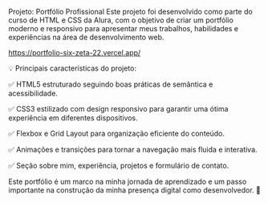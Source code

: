 Projeto: Portfólio Profissional
Este projeto foi desenvolvido como parte do curso de HTML e CSS da Alura, com o objetivo de criar um portfólio moderno e responsivo para apresentar meus trabalhos, habilidades e experiências na área de desenvolvimento web.

https://portfolio-six-zeta-22.vercel.app/

💡 Principais características do projeto:

✅ HTML5 estruturado seguindo boas práticas de semântica e acessibilidade.

✅ CSS3 estilizado com design responsivo para garantir uma ótima experiência em diferentes dispositivos.

✅ Flexbox e Grid Layout para organização eficiente do conteúdo.

✅ Animações e transições para tornar a navegação mais fluida e interativa.

✅ Seção sobre mim, experiência, projetos e formulário de contato.

Este portfólio é um marco na minha jornada de aprendizado e um passo importante na construção da minha presença digital como desenvolvedor. 🚀
